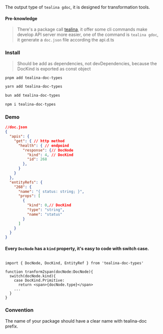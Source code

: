 The output type of `tealina gdoc`, it is designed for transformation tools.

#### Pre-knowledge

> There's a package call [tealina](https://www.npmjs.com/package/tealina), it offer some cli commands make develop API server more easier, one of the command is `tealina gdoc`, it generate a `doc.json` file according the api.d.ts

### Install

> Should be add as dependencies, not devDependencies, because the DocKind is exported as const object

```bash
pnpm add tealina-doc-types

yarn add tealina-doc-types

bun add tealina-doc-types

npm i tealina-doc-types
```

### Demo

<!-- prettier-ignore-start -->
```json
//doc.json
{
  "apis": {
    "get": { // http method
      "health": { // endpoind
        "response": {// DocNode
          "kind": 4, // DocKind
          "id": 268 
        },
      }
    }
  },
  "entityRefs": {
    "268": {
      "name": "{ status: string; }",
      "props": [
        {
          "kind": 0,// DocKind
          "type": "string",
          "name": "status"
        }
      ]
    }
  }
}
```
<!-- prettier-ignore-end -->

#### Every `DocNode` has a `kind` property, it's easy to code with switch case.

```tsx

import { DocNode, DocKind, EntityRef } from 'tealina-doc-types'

function tranform2span(docNode:DocNode){
  switch(docNode.kind){
    case DocKind.Primitive:
      return <span>{docNode.type}</span>
    ...
  }
}

```

### Convention

The name of your package should have a clear name with tealina-doc prefix.
